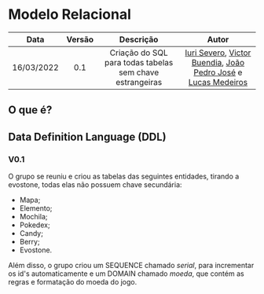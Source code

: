 # Modelo Relacional

|    Data    | Versão | Descrição | Autor |
| :---: | :----: | :---: | :---: |
| 16/03/2022 | 0.1 | Criação do SQL para todas tabelas sem chave estrangeiras  | [Iuri Severo](https://github.com/iurisevero), [Victor Buendia](https://github.com/Victor-Buendia), [João Pedro José](https://github.com/sudjoao) e [Lucas Medeiros](https://github.com/medeiroslucas)|

## O que é?


## Data Definition Language (DDL)
### V0.1
O grupo se reuniu e criou as tabelas das seguintes entidades, tirando a evostone, todas elas não possuem chave secundária:
- Mapa;
- Elemento;
- Mochila;
- Pokedex;
- Candy;
- Berry;
- Evostone.

Além disso, o grupo criou um SEQUENCE chamado *serial*, para incrementar os id's automaticamente e um DOMAIN chamado *moeda*, que contém as regras e formatação do moeda do jogo.
